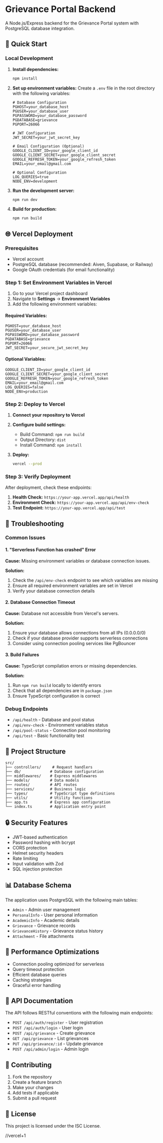 # Grievance Portal Backend

A Node.js/Express backend for the Grievance Portal system with PostgreSQL database integration.

## 🚀 Quick Start

### Local Development

1. **Install dependencies:**
   ```bash
   npm install
   ```

2. **Set up environment variables:**
   Create a `.env` file in the root directory with the following variables:
   ```env
   # Database Configuration
   PGHOST=your_database_host
   PGUSER=your_database_user
   PGPASSWORD=your_database_password
   PGDATABASE=grievance
   PGPORT=26066

   # JWT Configuration
   JWT_SECRET=your_jwt_secret_key

   # Email Configuration (Optional)
   GOOGLE_CLIENT_ID=your_google_client_id
   GOOGLE_CLIENT_SECRET=your_google_client_secret
   GOOGLE_REFRESH_TOKEN=your_google_refresh_token
   EMAIL=your_email@gmail.com

   # Optional Configuration
   LOG_QUERIES=true
   NODE_ENV=development
   ```

3. **Run the development server:**
   ```bash
   npm run dev
   ```

4. **Build for production:**
   ```bash
   npm run build
   ```

## 🌐 Vercel Deployment

### Prerequisites
- Vercel account
- PostgreSQL database (recommended: Aiven, Supabase, or Railway)
- Google OAuth credentials (for email functionality)

### Step 1: Set Environment Variables in Vercel

1. Go to your Vercel project dashboard
2. Navigate to **Settings** → **Environment Variables**
3. Add the following environment variables:

#### Required Variables:
```
PGHOST=your_database_host
PGUSER=your_database_user
PGPASSWORD=your_database_password
PGDATABASE=grievance
PGPORT=26066
JWT_SECRET=your_secure_jwt_secret_key
```

#### Optional Variables:
```
GOOGLE_CLIENT_ID=your_google_client_id
GOOGLE_CLIENT_SECRET=your_google_client_secret
GOOGLE_REFRESH_TOKEN=your_google_refresh_token
EMAIL=your_email@gmail.com
LOG_QUERIES=false
NODE_ENV=production
```

### Step 2: Deploy to Vercel

1. **Connect your repository to Vercel**
2. **Configure build settings:**
   - Build Command: `npm run build`
   - Output Directory: `dist`
   - Install Command: `npm install`

3. **Deploy:**
   ```bash
   vercel --prod
   ```

### Step 3: Verify Deployment

After deployment, check these endpoints:

1. **Health Check:** `https://your-app.vercel.app/api/health`
2. **Environment Check:** `https://your-app.vercel.app/api/env-check`
3. **Test Endpoint:** `https://your-app.vercel.app/api/test`

## 🔧 Troubleshooting

### Common Issues

#### 1. "Serverless Function has crashed" Error

**Cause:** Missing environment variables or database connection issues.

**Solution:**
1. Check the `/api/env-check` endpoint to see which variables are missing
2. Ensure all required environment variables are set in Vercel
3. Verify your database connection details

#### 2. Database Connection Timeout

**Cause:** Database not accessible from Vercel's servers.

**Solution:**
1. Ensure your database allows connections from all IPs (0.0.0.0/0)
2. Check if your database provider supports serverless connections
3. Consider using connection pooling services like PgBouncer

#### 3. Build Failures

**Cause:** TypeScript compilation errors or missing dependencies.

**Solution:**
1. Run `npm run build` locally to identify errors
2. Check that all dependencies are in `package.json`
3. Ensure TypeScript configuration is correct

### Debug Endpoints

- `/api/health` - Database and pool status
- `/api/env-check` - Environment variables status
- `/api/pool-status` - Connection pool monitoring
- `/api/test` - Basic functionality test

## 📁 Project Structure

```
src/
├── controllers/     # Request handlers
├── db/             # Database configuration
├── middlewares/    # Express middlewares
├── models/         # Data models
├── routes/         # API routes
├── services/       # Business logic
├── types/          # TypeScript type definitions
├── utils/          # Utility functions
├── app.ts          # Express app configuration
└── index.ts        # Application entry point
```

## 🔒 Security Features

- JWT-based authentication
- Password hashing with bcrypt
- CORS protection
- Helmet security headers
- Rate limiting
- Input validation with Zod
- SQL injection protection

## 📊 Database Schema

The application uses PostgreSQL with the following main tables:
- `Admin` - Admin user management
- `PersonalInfo` - User personal information
- `AcademicInfo` - Academic details
- `Grievance` - Grievance records
- `GrievanceHistory` - Grievance status history
- `Attachment` - File attachments

## 🚀 Performance Optimizations

- Connection pooling optimized for serverless
- Query timeout protection
- Efficient database queries
- Caching strategies
- Graceful error handling

## 📝 API Documentation

The API follows RESTful conventions with the following main endpoints:

- `POST /api/auth/register` - User registration
- `POST /api/auth/login` - User login
- `POST /api/grievance` - Create grievance
- `GET /api/grievance` - List grievances
- `PUT /api/grievance/:id` - Update grievance
- `POST /api/admin/login` - Admin login

## 🤝 Contributing

1. Fork the repository
2. Create a feature branch
3. Make your changes
4. Add tests if applicable
5. Submit a pull request

## 📄 License

This project is licensed under the ISC License.

//vercel+1